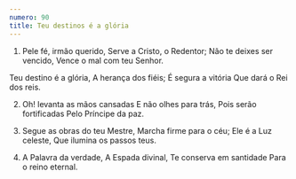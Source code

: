 ```yaml
---
numero: 90
title: Teu destinos é a glória
---
```

1. Pele fé, irmão querido,
Serve a Cristo, o Redentor;
Não te deixes ser vencido,
Vence o mal com teu Senhor.

Teu destino é a glória,
A herança dos fiéis;
É segura a vitória
Que dará o Rei dos reis.

2. Oh! levanta as mãos cansadas
E não olhes para trás,
Pois serão fortificadas
Pelo Príncipe da paz.

3. Segue as obras do teu Mestre,
Marcha firme para o céu;
Ele é a Luz celeste,
Que ilumina os passos teus.

4. A Palavra da verdade,
A Espada divinal,
Te conserva em santidade
Para o reino eternal.
